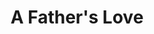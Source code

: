 ---
ep: 009
title: A Father's Love
imglink: "https://live.staticflickr.com/65535/50953557481_0a6b58f6dd_o.jpg"
thumbnail: "https://live.staticflickr.com/65535/50953557481_c86bbebd14_q.jpg"
alt: A shed with its door open. On the inside of the door is drawn a closed eye. The windows are glowing, as are some jars visible on the shelf inside the shed. The shed is surrounded by dark shadow.
name: Ida
---